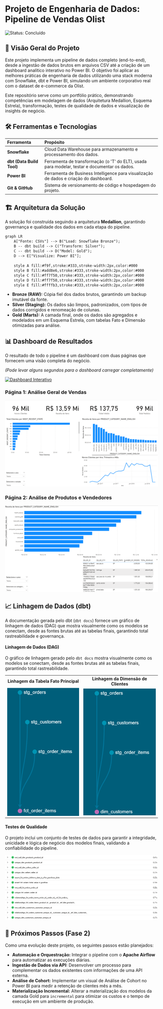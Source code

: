 # Projeto de Engenharia de Dados: Pipeline de Vendas Olist

![Status: Concluído](https://img.shields.io/badge/status-concluído-brightgreen)

## 🎯 Visão Geral do Projeto
Este projeto implementa um pipeline de dados completo (end-to-end), desde a ingestão de dados brutos em arquivos CSV até a criação de um dashboard analítico interativo no Power BI. O objetivo foi aplicar as melhores práticas de engenharia de dados utilizando uma stack moderna com Snowflake, dbt e Power BI, simulando um ambiente corporativo real com o dataset de e-commerce da Olist.

Este repositório serve como um portfólio prático, demonstrando competências em modelagem de dados (Arquitetura Medallion, Esquema Estrela), transformação, testes de qualidade de dados e visualização de insights de negócio.

## 🛠️ Ferramentas e Tecnologias
| Ferramenta | Propósito |
| :--- | :--- |
| **Snowflake** | Cloud Data Warehouse para armazenamento e processamento dos dados. |
| **dbt (Data Build Tool)** | Ferramenta de transformação (o 'T' do ELT), usada para modelar, testar e documentar os dados. |
| **Power BI** | Ferramenta de Business Intelligence para visualização de dados e criação do dashboard. |
| **Git & GitHub** | Sistema de versionamento de código e hospedagem do projeto. |

## 🏗️ Arquitetura da Solução
A solução foi construída seguindo a arquitetura **Medallion**, garantindo governança e qualidade dos dados em cada etapa do pipeline.

```mermaid
graph LR
    A["Fonte: CSVs"] --> B("Load: Snowflake Bronze");
    B -- dbt build --> C("Transform: Silver");
    C -- dbt build --> D("Model: Gold");
    D --> E["Visualize: Power BI"];

    style A fill:#f9f,stroke:#333,stroke-width:2px,color:#000
    style B fill:#add8e6,stroke:#333,stroke-width:2px,color:#000
    style C fill:#ff7f50,stroke:#333,stroke-width:2px,color:#000
    style D fill:#ff7f50,stroke:#333,stroke-width:2px,color:#000
    style E fill:#ffffb3,stroke:#333,stroke-width:2px,color:#000
```
* **Bronze (RAW):** Cópia fiel dos dados brutos, garantindo um backup imutável da fonte.
* **Silver (Staging):** Os dados são limpos, padronizados, com tipos de dados corrigidos e renomeação de colunas.
* **Gold (Marts):** A camada final, onde os dados são agregados e modelados em um Esquema Estrela, com tabelas Fato e Dimensão otimizadas para análise.

## 📊 Dashboard de Resultados
O resultado de todo o pipeline é um dashboard com duas páginas que fornecem uma visão completa do negócio.

*(Pode levar alguns segundos para o dashboard carregar completamente)*

<a href="https://app.powerbi.com/view?r=eyJrIjoiNGRjY2ZjMmMtYWVkNS00NTllLTkzMjYtMGFhYjU1NTAxZDg3IiwidCI6ImRhMDk2NjZlLTMxM2QtNDM0NS04ZTQ0LTk5MzI0MjI0ZWZhNCJ9" target="_blank">
  <img src="https://img.shields.io/badge/Acessar_Dashboard_Interativo-593196?style=for-the-badge&logo=powerbi&logoColor=white" alt="Dashboard Interativo"/>
</a>

### Página 1: Análise Geral de Vendas
![Dashboard de Vendas](images/p1_vendas.png)

### Página 2: Análise de Produtos e Vendedores
![Dashboard de Produtos](images/p2_vendedores.png)

## 📈 Linhagem de Dados (dbt)
A documentação gerada pelo dbt (`dbt docs`) fornece um gráfico de linhagem de dados (DAG) que mostra visualmente como os modelos se conectam, desde as fontes brutas até as tabelas finais, garantindo total rastreabilidade e governança.

<h4>Linhagem de Dados (DAG)</h4>
<p>O gráfico de linhagem gerado pelo <code>dbt docs</code> mostra visualmente como os modelos se conectam, desde as fontes brutas até as tabelas finais, garantindo total rastreabilidade.</p>
<table align="center">
  <tr>
    <td align="center"><b>Linhagem da Tabela Fato Principal</b></td>
    <td align="center"><b>Linhagem da Dimensão de Clientes</b></td>
  </tr>
  <tr>
    <td><img src="images/dag_fct.png" alt="DAG da fct_order_items" width="100%"></td>
    <td><img src="images/dag_customers.png" alt="DAG da dim_customers" width="100%"></td>
  </tr>
</table>

#### Testes de Qualidade
O projeto inclui um conjunto de testes de dados para garantir a integridade, unicidade e lógica de negócio dos modelos finais, validando a confiabilidade do pipeline.

![dbt Test Results](images/dbt_tests.png)

## 🚀 Próximos Passos (Fase 2)
Como uma evolução deste projeto, os seguintes passos estão planejados:
* **Automação e Orquestração:** Integrar o pipeline com o **Apache Airflow** para automatizar as execuções diárias.
* **Ingestão de Dados via API:** Desenvolver um processo para complementar os dados existentes com informações de uma API externa.
* **Análise de Cohort:** Implementar um visual de Análise de Cohort no Power BI para medir a retenção de clientes mês a mês.
* **Materialização Incremental:** Alterar a materialização dos modelos da camada Gold para `incremental` para otimizar os custos e o tempo de execução em um ambiente de produção.
